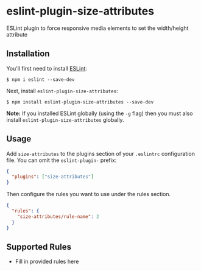 # eslint-plugin-size-attributes

ESLint plugin to force responsive media elements to set the width/height attribute

## Installation

You'll first need to install [ESLint](http://eslint.org):

```
$ npm i eslint --save-dev
```

Next, install `eslint-plugin-size-attributes`:

```
$ npm install eslint-plugin-size-attributes --save-dev
```

**Note:** If you installed ESLint globally (using the `-g` flag) then you must also install `eslint-plugin-size-attributes` globally.

## Usage

Add `size-attributes` to the plugins section of your `.eslintrc` configuration file. You can omit the `eslint-plugin-` prefix:

```json
{
  "plugins": ["size-attributes"]
}
```

Then configure the rules you want to use under the rules section.

```json
{
  "rules": {
    "size-attributes/rule-name": 2
  }
}
```

## Supported Rules

- Fill in provided rules here
